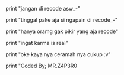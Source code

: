 print "jangan di recode asw_-"

print "tinggal pake aja si ngapain di recode_-"

print "hanya oramg gak pikir yang aja recode"

print "ingat karma is real"

print "oke kaya nya ceramah nya cukup :v"

print "Coded By; MR.Z4P3R0
